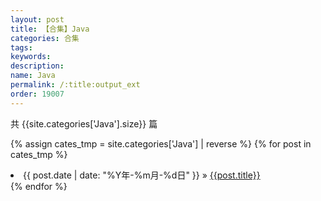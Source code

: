 ```yaml
---
layout: post
title: 【合集】Java
categories: 合集
tags:
keywords:
description:
name: Java
permalink: /:title:output_ext
order: 19007
---
```



共 {{site.categories['Java'].size}} 篇


{% assign cates_tmp =  site.categories['Java'] |  reverse %}
{% for post in cates_tmp %}
  <li>
    <span>{{ post.date | date: "%Y年-%m月-%d日" }}</span> &raquo;
    <a href="{{ post.url }}" class="pjaxlink">{{post.title}}</a>
  </li>
{% endfor %}
